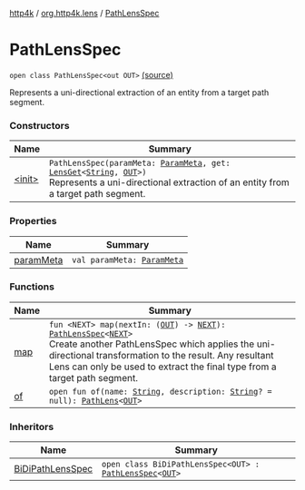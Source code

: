 [http4k](../../index.md) / [org.http4k.lens](../index.md) / [PathLensSpec](./index.md)

# PathLensSpec

`open class PathLensSpec<out OUT>` [(source)](https://github.com/http4k/http4k/blob/master/http4k-core/src/main/kotlin/org/http4k/lens/path.kt#L43)

Represents a uni-directional extraction of an entity from a target path segment.

### Constructors

| Name | Summary |
|---|---|
| [&lt;init&gt;](-init-.md) | `PathLensSpec(paramMeta: `[`ParamMeta`](../-param-meta/index.md)`, get: `[`LensGet`](../-lens-get/index.md)`<`[`String`](https://kotlinlang.org/api/latest/jvm/stdlib/kotlin/-string/index.html)`, `[`OUT`](index.md#OUT)`>)`<br>Represents a uni-directional extraction of an entity from a target path segment. |

### Properties

| Name | Summary |
|---|---|
| [paramMeta](param-meta.md) | `val paramMeta: `[`ParamMeta`](../-param-meta/index.md) |

### Functions

| Name | Summary |
|---|---|
| [map](map.md) | `fun <NEXT> map(nextIn: (`[`OUT`](index.md#OUT)`) -> `[`NEXT`](map.md#NEXT)`): `[`PathLensSpec`](./index.md)`<`[`NEXT`](map.md#NEXT)`>`<br>Create another PathLensSpec which applies the uni-directional transformation to the result. Any resultant Lens can only be used to extract the final type from a target path segment. |
| [of](of.md) | `open fun of(name: `[`String`](https://kotlinlang.org/api/latest/jvm/stdlib/kotlin/-string/index.html)`, description: `[`String`](https://kotlinlang.org/api/latest/jvm/stdlib/kotlin/-string/index.html)`? = null): `[`PathLens`](../-path-lens/index.md)`<`[`OUT`](index.md#OUT)`>` |

### Inheritors

| Name | Summary |
|---|---|
| [BiDiPathLensSpec](../-bi-di-path-lens-spec/index.md) | `open class BiDiPathLensSpec<OUT> : `[`PathLensSpec`](./index.md)`<`[`OUT`](../-bi-di-path-lens-spec/index.md#OUT)`>` |
